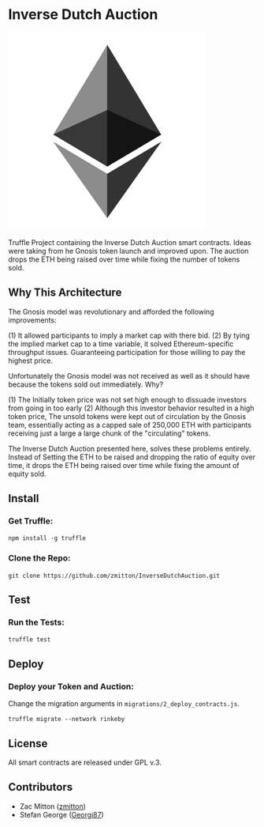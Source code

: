 Inverse Dutch Auction
====================

<img src="logo.png" />

Truffle Project containing the Inverse Dutch Auction smart contracts. Ideas were taking from he Gnosis token launch and improved upon. The auction drops the ETH being raised over time while fixing the number of tokens sold. 


Why This Architecture
---------------------
The Gnosis model was revolutionary and afforded the following improvements:

(1) It allowed participants to imply a market cap with there bid.
(2) By tying the implied market cap to a time variable, it solved Ethereum-specific throughput issues. Guaranteeing participation for those willing to pay the highest price.

Unfortunately the Gnosis model was not received as well as it should have because the tokens sold out immediately. Why?

(1) The Initially token price was not set high enough to dissuade investors from going in too early
(2) Although this investor behavior resulted in a high token price, The unsold tokens were kept out of circulation by the Gnosis team, essentially acting as a capped sale of 250,000 ETH with participants receiving just a large a large chunk of the "circulating" tokens.

The Inverse Dutch Auction presented here, solves these problems entirely. Instead of Setting the ETH to be raised and dropping the ratio of equity over time, it drops the ETH being raised over time while fixing the amount of equity sold.


Install
-------
### Get Truffle:
```
npm install -g truffle
```

### Clone the Repo:
```
git clone https://github.com/zmitton/InverseDutchAuction.git
```

Test
----
### Run the Tests:
```
truffle test
```

Deploy
------
### Deploy your Token and Auction:
Change the migration arguments in `migrations/2_deploy_contracts.js`.
```
truffle migrate --network rinkeby
```

License
-------
All smart contracts are released under GPL v.3.

Contributors
------------
- Zac Mitton ([zmitton](https://github.com/zmitton))
- Stefan George ([Georgi87](https://github.com/Georgi87))
